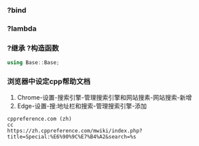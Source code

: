 ### ?bind

### ?lambda

### ?继承 ?构造函数
```cpp
using Base::Base;
```

### 浏览器中设定cpp帮助文档
1. Chrome-设置-搜索引擎-管理搜索引擎和网站搜素-网站搜索-新增
2. Edge-设置-搜:地址栏和搜索-管理搜索引擎-添加
```
cppreference.com (zh)
cc
https://zh.cppreference.com/mwiki/index.php?title=Special:%E6%90%9C%E7%B4%A2&search=%s
```

